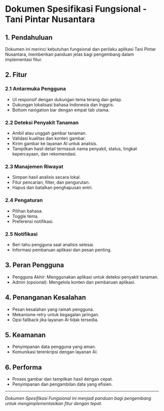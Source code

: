 # Dokumen Spesifikasi Fungsional - Tani Pintar Nusantara

## 1. Pendahuluan
Dokumen ini merinci kebutuhan fungsional dan perilaku aplikasi Tani Pintar Nusantara, memberikan panduan jelas bagi pengembang dalam implementasi fitur.

## 2. Fitur

### 2.1 Antarmuka Pengguna
- UI responsif dengan dukungan tema terang dan gelap.
- Dukungan lokalisasi bahasa Indonesia dan Inggris.
- Bottom navigation bar dengan empat tab utama.

### 2.2 Deteksi Penyakit Tanaman
- Ambil atau unggah gambar tanaman.
- Validasi kualitas dan konten gambar.
- Kirim gambar ke layanan AI untuk analisis.
- Tampilkan hasil detail termasuk nama penyakit, status, tingkat kepercayaan, dan rekomendasi.

### 2.3 Manajemen Riwayat
- Simpan hasil analisis secara lokal.
- Fitur pencarian, filter, dan pengurutan.
- Hapus dan batalkan penghapusan entri.

### 2.4 Pengaturan
- Pilihan bahasa.
- Toggle tema.
- Preferensi notifikasi.

### 2.5 Notifikasi
- Beri tahu pengguna saat analisis selesai.
- Informasi pembaruan aplikasi dan pesan penting.

## 3. Peran Pengguna
- Pengguna Akhir: Menggunakan aplikasi untuk deteksi penyakit tanaman.
- Admin (opsional): Mengelola konten dan pembaruan aplikasi.

## 4. Penanganan Kesalahan
- Pesan kesalahan yang ramah pengguna.
- Mekanisme retry untuk kegagalan jaringan.
- Opsi fallback jika layanan AI tidak tersedia.

## 5. Keamanan
- Penyimpanan data pengguna yang aman.
- Komunikasi terenkripsi dengan layanan AI.

## 6. Performa
- Proses gambar dan tampilkan hasil dengan cepat.
- Penyimpanan dan pengambilan data yang efisien.

---

*Dokumen Spesifikasi Fungsional ini menjadi panduan bagi pengembang untuk mengimplementasikan fitur dengan tepat.*
